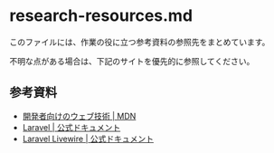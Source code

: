 # research-resources.md

このファイルには、作業の役に立つ参考資料の参照先をまとめています。

不明な点がある場合は、下記のサイトを優先的に参照してください。

## 参考資料

- [開発者向けのウェブ技術 | MDN](https://developer.mozilla.org/ja/docs/Web)
- [Laravel | 公式ドキュメント](https://laravel.com/docs/master)
- [Laravel Livewire | 公式ドキュメント](https://livewire.laravel.com/docs/quickstart)
